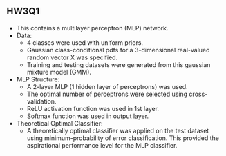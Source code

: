 ## HW3Q1
* This contains a multilayer perceptron (MLP) network.
* Data:
    * 4 classes were used with uniform priors.
    * Gaussian class-conditional pdfs for a 3-dimensional real-valued random vector X was specified.
    * Training and testing datasets were generated from this gaussian mixture model (GMM).
* MLP Structure:
    * A 2-layer MLP (1 hidden layer of perceptrons) was used.
    * The optimal number of perceptrons were selected using cross-validation.
    * ReLU activation function was used in 1st layer. 
    * Softmax function was used in output layer.
* Theoretical Optimal Classifier:
    * A theoretically optimal classifier was applied on the test dataset using minimum-probability of error classification. This provided the aspirational performance level for the MLP classifier.